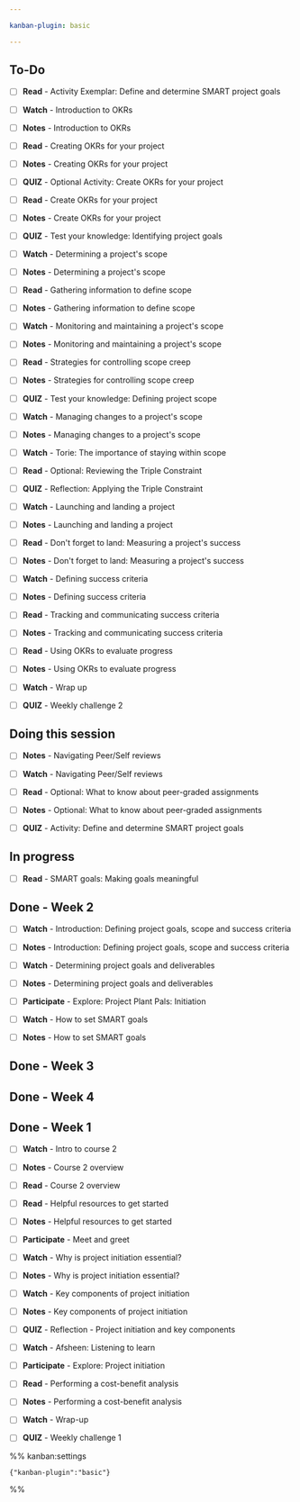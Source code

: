 ```yaml
---

kanban-plugin: basic

---
```


## To-Do

- [ ] **Read** - Activity Exemplar: Define and determine SMART project goals
- [ ] **Watch** - Introduction to OKRs
- [ ] **Notes** - Introduction to OKRs
- [ ] **Read** - Creating OKRs for your project
- [ ] **Notes** - Creating OKRs for your project
- [ ] **QUIZ** - Optional Activity: Create OKRs for your project
- [ ] **Read** - Create OKRs for your project
- [ ] **Notes** - Create OKRs for your project
- [ ] **QUIZ** - Test your knowledge: Identifying project goals
- [ ] **Watch** - Determining a project's scope
- [ ] **Notes** - Determining a project's scope
- [ ] **Read** - Gathering information to define scope
- [ ] **Notes** - Gathering information to define scope
- [ ] **Watch** - Monitoring and maintaining a project's scope
- [ ] **Notes** - Monitoring and maintaining a project's scope
- [ ] **Read** - Strategies for controlling scope creep
- [ ] **Notes** - Strategies for controlling scope creep
- [ ] **QUIZ** - Test your knowledge: Defining project scope
- [ ] **Watch** - Managing changes to a project's scope
- [ ] **Notes** - Managing changes to a project's scope
- [ ] **Watch** - Torie: The importance of staying within scope
- [ ] **Read** - Optional: Reviewing the Triple Constraint
- [ ] **QUIZ** - Reflection: Applying the Triple Constraint
- [ ] **Watch** - Launching and landing a project
- [ ] **Notes** - Launching and landing a project
- [ ] **Read** - Don't forget to land: Measuring a project's success
- [ ] **Notes** - Don't forget to land: Measuring a project's success
- [ ] **Watch** - Defining success criteria
- [ ] **Notes** - Defining success criteria
- [ ] **Read** - Tracking and communicating success criteria
- [ ] **Notes** - Tracking and communicating success criteria
- [ ] **Read** - Using OKRs to evaluate progress
- [ ] **Notes** - Using OKRs to evaluate progress
- [ ] **Watch** - Wrap up
- [ ] **QUIZ** - Weekly challenge 2


## Doing this session

- [ ] **Notes** - Navigating Peer/Self reviews
- [ ] **Watch** - Navigating Peer/Self reviews
- [ ] **Read** - Optional: What to know about peer-graded assignments
- [ ] **Notes** - Optional: What to know about peer-graded assignments
- [ ] **QUIZ** - Activity: Define and determine SMART project goals


## In progress

- [ ] **Read** - SMART goals: Making goals meaningful


## Done - Week 2

- [ ] **Watch** - Introduction: Defining project goals, scope and success criteria
- [ ] **Notes** - Introduction: Defining project goals, scope and success criteria
- [ ] **Watch** - Determining project goals and deliverables
- [ ] **Notes** - Determining project goals and deliverables
- [ ] **Participate** - Explore: Project Plant Pals: Initiation
- [ ] **Watch** - How to set SMART goals
- [ ] **Notes** - How to set SMART goals


## Done - Week 3



## Done - Week 4



## Done - Week 1

- [ ] **Watch** - Intro to course 2
- [ ] **Notes** - Course 2 overview
- [ ] **Read** - Course 2 overview
- [ ] **Read** - Helpful resources to get started
- [ ] **Notes** - Helpful resources to get started
- [ ] **Participate** - Meet and greet
- [ ] **Watch** - Why is project initiation essential?
- [ ] **Notes** - Why is project initiation essential?
- [ ] **Watch** - Key components of project initiation
- [ ] **Notes** - Key components of project initiation
- [ ] **QUIZ** - Reflection - Project initiation and key components
- [ ] **Watch** - Afsheen: Listening to learn
- [ ] **Participate** - Explore: Project initiation
- [ ] **Read** - Performing a cost-benefit analysis
- [ ] **Notes** - Performing a cost-benefit analysis
- [ ] **Watch** - Wrap-up
- [ ] **QUIZ** - Weekly challenge 1




%% kanban:settings
```
{"kanban-plugin":"basic"}
```
%%